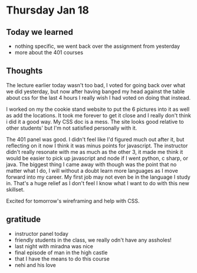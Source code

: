 # Thursday Jan 18

## Today we learned
* nothing specific, we went back over the assignment from yesterday
* more about the 401 courses

## Thoughts

The lecture earlier today wasn't too bad, I voted for going back over what we did yesterday, but now after having banged my head against the table about css for the last 4 hours I really wish I had voted on doing that instead.

I worked on my the cookie stand website to put the 6 pictures into it as well as add the locations. It took me forever to get it close and I really don't think i did it a good way. My CSS doc is a mess. The site looks good relative to other students' but I'm not satisfied personally with it.

The 401 panel was good. I didn't feel like I'd figured much out after it, but reflecting on it now I think it was minus points for javascript. The instructor didn't really resonate with me as much as the other 3, it made me think it would be easier to pick up javascript and node if I went python, c sharp, or java. The biggest thing I came away with though was the point that no matter what I do, I will without a doubt learn more languages as I move forward into my career. My first job may not even be in the language I study in. That's a huge relief as I don't feel I know what I want to do with this new skillset.

Excited for tomorrow's wireframing and help with CSS.

## gratitude
* instructor panel today
* friendly students in the class, we really odn't have any assholes!
* last night with miradna was nice
* final episode of man in the high castle
* that I have the means to do this course
* nehi and his love 